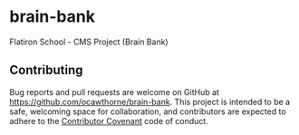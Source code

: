 # brain-bank
Flatiron School - CMS Project (Brain Bank)

## Contributing

Bug reports and pull requests are welcome on GitHub at https://github.com/ocawthorne/brain-bank. This project is intended to be a safe, welcoming space for collaboration, and contributors are expected to adhere to the [Contributor Covenant](https://www.contributor-covenant.org/) code of conduct.
